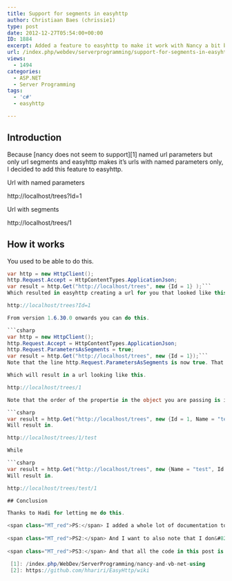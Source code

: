 ```yaml
---
title: Support for segments in easyhttp
author: Christiaan Baes (chrissie1)
type: post
date: 2012-12-27T05:54:00+00:00
ID: 1884
excerpt: Added a feature to easyhttp to make it work with Nancy a bit better.
url: /index.php/webdev/serverprogramming/support-for-segments-in-easyhttp/
views:
  - 1494
categories:
  - ASP.NET
  - Server Programming
tags:
  - 'c#'
  - easyhttp

---
```

## Introduction

Because [nancy does not seem to support][1] named url parameters but only url segments and easyhttp makes it&#8217;s urls with named parameters only, I decided to add this feature to easyhttp.

Url with named parameters 

http://localhost/trees?Id=1

Url with segments

http://localhost/trees/1

## How it works

You used to be able to do this.

```csharp
var http = new HttpClient();
http.Request.Accept = HttpContentTypes.ApplicationJson;
var result = http.Get("http://localhost/trees", new {Id = 1} );```
Which resulted in easyhttp creating a url for you that looked like this.

http://localhost/trees?Id=1

From version 1.6.30.0 onwards you can do this.

```csharp
var http = new HttpClient();
http.Request.Accept = HttpContentTypes.ApplicationJson;
http.Request.ParametersAsSegments = true;
var result = http.Get("http://localhost/trees", new {Id = 1});```
Note that the line http.Request.ParametersAsSegments is now true. That property is false by default, as one would expect from a boolean.

Which will result in a url looking like this.

http://localhost/trees/1

Note that the order of the propertie in the object you are passing is important.

```csharp
var result = http.Get("http://localhost/trees", new {Id = 1, Name = "test"});```
Will result in.

http://localhost/trees/1/test

While

```csharp
var result = http.Get("http://localhost/trees", new {Name = "test", Id = 1});```
Will result in.

http://localhost/trees/test/1

## Conclusion

Thanks to Hadi for letting me do this. 

<span class="MT_red">PS:</span> I added a whole lot of documentation to easyhttp in [the github wiki][2].
  
<span class="MT_red">PS2:</span> And I want to also note that I don&#8217;t like markdown.
  
<span class="MT_red">PS3:</span> And that all the code in this post is C#.

 [1]: /index.php/WebDev/ServerProgramming/nancy-and-vb-net-using
 [2]: https://github.com/hhariri/EasyHttp/wiki